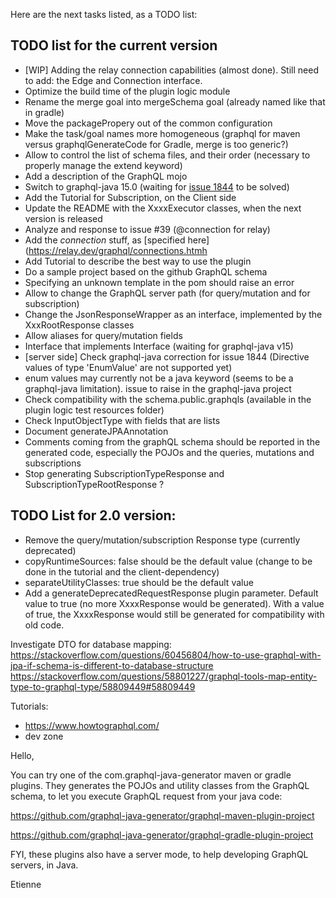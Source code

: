 Here are the next tasks listed, as a TODO list:


## TODO list for the current version
* [WIP] Adding the relay connection capabilities (almost done). Still need to add: the Edge and Connection interface.
* Optimize the build time of the plugin logic module 
* Rename the merge goal into mergeSchema goal (already named like that in gradle)
* Move the packagePropery out of the common configuration
* Make the task/goal names more homogeneous (graphql for maven versus graphqlGenerateCode for Gradle, merge is too generic?)
* Allow to control the list of schema files, and their order (necessary to properly manage the extend keyword)
* Add a description of the GraphQL mojo
* Switch to graphql-java 15.0 (waiting for [issue 1844](https://github.com/graphql-java/graphql-java/issues/1844) to be solved)
* Add the Tutorial for Subscription, on the Client side
* Update the README with the XxxxExecutor classes, when the next version is released
* Analyze and response to issue #39 (@connection for relay)
* Add the _connection_ stuff, as [specified here](https://relay.dev/graphql/connections.htmh 
* Add Tutorial to describe the best way to use the plugin
* Do a sample project based on the github GraphQL schema
* Specifying an unknown template in the pom should raise an error
* Allow to change the GraphQL server path (for query/mutation and for subscription)
* Change the JsonResponseWrapper as an interface, implemented by the XxxRootResponse classes
* Allow aliases for query/mutation fields
* Interface that implements Interface (waiting for graphql-java v15)
* [server side] Check graphql-java correction for issue 1844 (Directive values of type 'EnumValue' are not supported yet)
* enum values may currently not be a java keyword (seems to be a graphql-java limitation). issue to raise in the graphql-java project
* Check compatibility with the schema.public.graphqls (available in the plugin logic test resources folder)
* Check InputObjectType with fields that are lists
* Document generateJPAAnnotation 
* Comments coming from the graphQL schema should be reported in the generated code, especially the POJOs and the queries, mutations and subscriptions
* Stop generating SubscriptionTypeResponse and SubscriptionTypeRootResponse ?

## TODO List for 2.0 version:
* Remove the query/mutation/subscription Response type (currently deprecated)
* copyRuntimeSources: false should be the default value (change to be done in the tutorial and the client-dependency)
* separateUtilityClasses: true should be the default value
* Add a generateDeprecatedRequestResponse plugin parameter. Default value to true (no more XxxxResponse would be generated). With a value of true, the XxxxResponse would still be generated for compatibility with old code.



Investigate DTO for database mapping:
https://stackoverflow.com/questions/60456804/how-to-use-graphql-with-jpa-if-schema-is-different-to-database-structure
https://stackoverflow.com/questions/58801227/graphql-tools-map-entity-type-to-graphql-type/58809449#58809449


Tutorials:
- https://www.howtographql.com/
- dev zone



Hello,

  You can try one of the com.graphql-java-generator maven or gradle plugins.
They generates the POJOs and utility classes from the GraphQL schema, to let you execute GraphQL request from your java code:

https://github.com/graphql-java-generator/graphql-maven-plugin-project

https://github.com/graphql-java-generator/graphql-gradle-plugin-project

FYI, these plugins also have a server mode, to help developing GraphQL servers, in Java.

Etienne  
